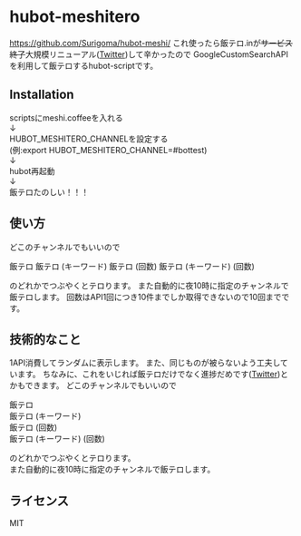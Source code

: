 # hubot-meshitero
https://github.com/Surigoma/hubot-meshi/
これ使ったら飯テロ.inが~~サービス終了~~大規模リニューアル([Twitter](https://twitter.com/masawada/status/700269827139592192))して辛かったので
GoogleCustomSearchAPIを利用して飯テロするhubot-scriptです。

## Installation
scriptsにmeshi.coffeeを入れる  
↓  
HUBOT_MESHITERO_CHANNELを設定する  
(例:export HUBOT_MESHITERO_CHANNEL=#bottest)  
↓  
hubot再起動  
↓  
飯テロたのしい！！！  

## 使い方
どこのチャンネルでもいいので

飯テロ
飯テロ (キーワード)
飯テロ (回数)
飯テロ (キーワード) (回数)

のどれかでつぶやくとテロります。
また自動的に夜10時に指定のチャンネルで飯テロします。
回数はAPI1回につき10件までしか取得できないので10回までです。

## 技術的なこと
1API消費してランダムに表示します。
また、同じものが被らないよう工夫しています。
ちなみに、これをいじれば飯テロだけでなく進捗だめです([Twitter](https://twitter.com/surigomaxxxxxxx/status/701069692107030528))とかもできます。
どこのチャンネルでもいいので  

飯テロ  
飯テロ (キーワード)  
飯テロ (回数)  
飯テロ (キーワード) (回数)  

のどれかでつぶやくとテロります。  
また自動的に夜10時に指定のチャンネルで飯テロします。  

## ライセンス
MIT
